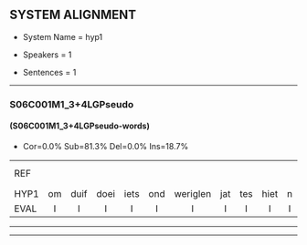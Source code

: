 
## SYSTEM ALIGNMENT

- System Name = hyp1

- Speakers = 1

- Sentences = 1

---

### S06C001M1_3+4LGPseudo

#### (S06C001M1_3+4LGPseudo-words)

- Cor=0.0%	Sub=81.3%	Del=0.0%	Ins=18.7%

|  |  |  |  |  |  |  |  |  |  |  |  |  |  |  |  |  |  |  |  |  |  |  |  |  |  |  |  |  |  |  |  |  |  |  |  |  |  |  |  |  |  |  |  |  |  |  |  |  |  |  |  |  |  |  |  |  |  |  |  |  |  |  |  |  |  |  |  |  |  |  |  |  |  |  |  |  |  |  |  |  |  |  |  |  |  |  |  |  |  |  |  |
|:--- |:---:|:---:|:---:|:---:|:---:|:---:|:---:|:---:|:---:|:---:|:---:|:---:|:---:|:---:|:---:|:---:|:---:|:---:|:---:|:---:|:---:|:---:|:---:|:---:|:---:|:---:|:---:|:---:|:---:|:---:|:---:|:---:|:---:|:---:|:---:|:---:|:---:|:---:|:---:|:---:|:---:|:---:|:---:|:---:|:---:|:---:|:---:|:---:|:---:|:---:|:---:|:---:|:---:|:---:|:---:|:---:|:---:|:---:|:---:|:---:|:---:|:---:|:---:|:---:|:---:|:---:|:---:|:---:|:---:|:---:|:---:|:---:|:---:|:---:|:---:|:---:|:---:|:---:|:---:|:---:|:---:|:---:|:---:|:---:|:---:|:---:|:---:|:---:|:---:|:---:|:---:|
| REF |  |  |  |  |  |  |  |  |  |  |  |  |  |  |  |  |  | ometuif | toejietsen | * | oonwijlen | jattesiet | * | nurudien | stoenydaas | * | * | deuveltek | * | * | juitonie | * | * | * | gevijdel | sidowaan | spekkeraai | wachteniek | verpierik | nappegreeuw | mantaroen | * | schielendaspen | crobeklunker | * | kabbestepen | * | * | verwarig*(verwarring) | ooiebiekje | * | * | fandelig | * | jalekrewen | smoralij | * | * | zeekvlachine | kanaroe | toineetlijgen | * | meitsegrok | * | kantelogsten | ondermind | * | * | * | * | * | zennebral | * | * | * | ijraspangen | * | * | * | blottenduuf | * | * | girdofhaalder | * | * | tobbermoeit | poentalschouden | havedil | verbrakkertje | gerauwejaak | hapeneren |
| HYP1 | om | duif | doei | iets | ond | weriglen | jat | tes | hiet | n | nuur | tin | stoont | un | das | dan | da | fil | tek | juit | om | die | geen | del | c | duan | speker | aan | wacht | en | verpikna | pureeuw | made | oen | schilnschilu | taspen | gra | po | le | kaka | ps | pe | verwarin | oja | fran | de | a | j | a | kre | som | ma | ha | sk | vgeen | kan | ton | to | ut | linmet | sukrok | kan | kan | daten | on | ermint | e | shoporatie | sopegatie | ern | n | me | gaan | ech | easn | de | blan | tonde | g | sof | hander | a | ver | moet | boegen | talhaunden | hav | v | k | ha | nee |
| EVAL | I | I | I | I | I | I | I | I | I | I | I | I | I | I | I | I | I | S | S | S | S | S | S | S | S | S | S | S | S | S | S | S | S | S | S | S | S | S | S | S | S | S | S | S | S | S | S | S | S | S | S | S | S | S | S | S | S | S | S | S | S | S | S | S | S | S | S | S | S | S | S | S | S | S | S | S | S | S | S | S | S | S | S | S | S | S | S | S | S | S | S |
---

---
